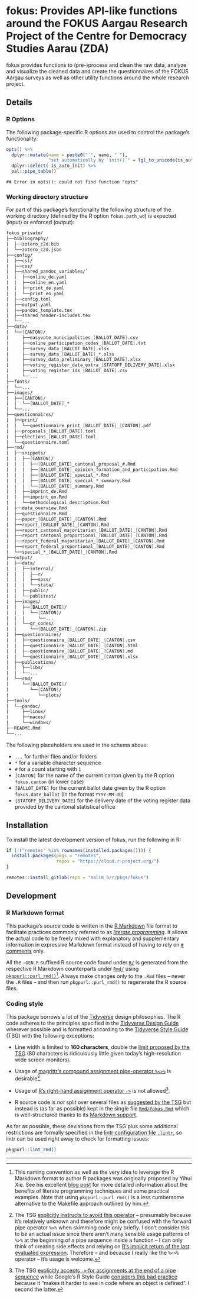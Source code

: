# fokus: Provides API-like functions around the FOKUS Aargau Research Project of the Centre for Democracy Studies Aarau (ZDA)

fokus provides functions to (pre-)process and clean the raw data, analyze and visualize the cleaned data and create the questionnaires of the FOKUS Aargau surveys as well as other utility functions around the whole research project.

## Details

### R Options

The following package-specific R options are used to control the package’s functionality:

``` r
opts() %>%
  dplyr::mutate(name = paste0("`", name, "`"),
                "set automatically by `init()`" = lgl_to_unicode(is_auto_init)) %>%
  dplyr::select(-is_auto_init) %>%
  pal::pipe_table()
```

    ## Error in opts(): could not find function "opts"

### Working directory structure

For part of this package’s functionality the following structure of the working directory (defined by the R option `fokus.path_wd`) is expected (input) or enforced (output):

``` fs
fokus_private/
├──bibliography/
|  ├──zotero_c2d.bib
|  └──zotero_c2d.json
├──config/
|  ├──csl/
|  ├──css/
|  ├──shared_pandoc_variables/`
|  |  ├──online_de.yaml
|  |  ├──online_en.yaml
|  |  ├──print_de.yaml
|  |  └──print_en.yaml
|  ├──config.toml
|  ├──output.yaml
|  ├──pandoc_template.tex
|  ├──shared_header-includes.tex
|  └──...
├──data/
|  └──[CANTON]/
|     ├──easyvote_municipalities_[BALLOT_DATE].csv
|     ├──online_participation_codes_[BALLOT_DATE].txt
|     ├──survey_data_[BALLOT_DATE].xlsx
|     ├──survey_data_[BALLOT_DATE]_*.xlsx
|     ├──survey_data_preliminary_[BALLOT_DATE].xlsx
|     ├──voting_register_data_extra_[STATOFF_DELIVERY_DATE].xlsx
|     ├──voting_register_ids_[BALLOT_DATE].csv
|     └──...
├──fonts/
|  └──...
├──images/
|  ├──[CANTON]/
|  |  └──[BALLOT_DATE]_*
|  └──...
├──questionnaires/
|  ├──print/
|  |  └──questionnaire_print_[BALLOT_DATE]_[CANTON].pdf
|  ├──proposals_[BALLOT_DATE].toml
|  ├──elections_[BALLOT_DATE].toml
|  └──questionnaire.toml
├──rmd/
|  ├──snippets/
|  |  ├──[CANTON]/
|  |  |  ├──[BALLOT_DATE]_cantonal_proposal_#.Rmd
|  |  |  ├──[BALLOT_DATE]_opinion_formation_and_participation.Rmd
|  |  |  ├──[BALLOT_DATE]_special_*.Rmd
|  |  |  ├──[BALLOT_DATE]_special_*_summary.Rmd
|  |  |  └──[BALLOT_DATE]_summary.Rmd
|  |  ├──imprint_de.Rmd
|  |  ├──imprint_en.Rmd
|  |  └──methodological_description.Rmd
|  ├──data_overview.Rmd
|  ├──questionnaire.Rmd
|  ├──paper_[BALLOT_DATE]_[CANTON].Rmd
|  ├──report_[BALLOT_DATE]_[CANTON].Rmd
|  ├──report_cantonal_majoritarian_[BALLOT_DATE]_[CANTON].Rmd
|  ├──report_cantonal_proportional_[BALLOT_DATE]_[CANTON].Rmd
|  ├──report_federal_majoritarian_[BALLOT_DATE]_[CANTON].Rmd
|  ├──report_federal_proportional_[BALLOT_DATE]_[CANTON].Rmd
|  └──special_*_[BALLOT_DATE]_[CANTON].Rmd
├──output/
|  ├──data/
|  |  ├──internal/
|  |  |  ├──r/
|  |  |  ├──spss/
|  |  |  └──stata/
|  |  ├──public/
|  |  └──publitest/
|  ├──images/
|  |  ├──[BALLOT_DATE]/
|  |  |  └──[CANTON]/
|  |  |     └──...
|  |  └──qr_codes/
|  |     └──[BALLOT_DATE]_[CANTON].zip
|  ├──questionnaires/
|  |  ├──questionnaire_[BALLOT_DATE]_[CANTON].csv
|  |  ├──questionnaire_[BALLOT_DATE]_[CANTON].html
|  |  ├──questionnaire_[BALLOT_DATE]_[CANTON].md
|  |  └──questionnaire_[BALLOT_DATE]_[CANTON].xlsx
|  ├──publications/
|  |  ├──libs/
|  |  └──...
|  └──rmd/
|     └──[BALLOT_DATE]/
|        └──[CANTON]/
|           └──plots/
├──tools/
|  └──pandoc/
|     ├──linux/
|     ├──macos/
|     └──windows/
├──README.Rmd
└──...
```

The following placeholders are used in the schema above:

-   `...` for further files and/or folders
-   `*` for a variable character sequence
-   `#` for a count starting with `1`
-   `[CANTON]` for the name of the current canton given by the R option `fokus.canton` (in lower case)
-   `[BALLOT_DATE]` for the current ballot date given by the R option `fokus.date_ballot` (in the format `YYYY-MM-DD`)
-   `[STATOFF_DELIVERY_DATE]` for the delivery date of the voting register data provided by the cantonal statistical office

## Installation

To install the latest development version of fokus, run the following in R:

``` r
if (!("remotes" %in% rownames(installed.packages()))) {
  install.packages(pkgs = "remotes",
                   repos = "https://cloud.r-project.org/")
}

remotes::install_gitlab(repo = "salim_b/r/pkgs/fokus")
```

## Development

### R Markdown format

This package’s source code is written in the [R Markdown](https://rmarkdown.rstudio.com/) file format to facilitate practices commonly referred to as [*literate programming*](https://en.wikipedia.org/wiki/Literate_programming). It allows the actual code to be freely mixed with explanatory and supplementary information in expressive Markdown format instead of having to rely on [`#` comments](https://cran.r-project.org/doc/manuals/r-release/R-lang.html#Comments) only.

All the `-GEN.R` suffixed R source code found under [`R/`](R/) is generated from the respective R Markdown counterparts under [`Rmd/`](Rmd/) using [`pkgpurl::purl_rmd()`](https://gitlab.com/salim_b/r/pkgs/pkgpurl/)[^1]. Always make changes only to the `.Rmd` files – never the `.R` files – and then run `pkgpurl::purl_rmd()` to regenerate the R source files.

### Coding style

This package borrows a lot of the [Tidyverse](https://www.tidyverse.org/) design philosophies. The R code adheres to the principles specified in the [Tidyverse Design Guide](https://principles.tidyverse.org/) wherever possible and is formatted according to the [Tidyverse Style Guide](https://style.tidyverse.org/) (TSG) with the following exceptions:

-   Line width is limited to **160 characters**, double the [limit proposed by the TSG](https://style.tidyverse.org/syntax.html#long-lines) (80 characters is ridiculously little given today’s high-resolution wide screen monitors).

-   Usage of [magrittr’s compound assignment pipe-operator `%<>%`](https://magrittr.tidyverse.org/reference/compound.html) is desirable[^2].

-   Usage of [R’s right-hand assignment operator `->`](https://rdrr.io/r/base/assignOps.html) is not allowed[^3].

-   R source code is *not* split over several files as [suggested by the TSG](https://style.tidyverse.org/package-files.html) but instead is (as far as possible) kept in the single file [`Rmd/fokus.Rmd`](Rmd/fokus.Rmd) which is well-structured thanks to its [Markdown support](#r-markdown-format).

As far as possible, these deviations from the TSG plus some additional restrictions are formally specified in the [lintr configuration file](https://github.com/jimhester/lintr#project-configuration) [`.lintr`](.lintr), so lintr can be used right away to check for formatting issues:

``` r
pkgpurl::lint_rmd()
```

---------------------------------------------------------------------------------------------------------------------------------------------------------------------------------------------------------------------------------------------------------------------------------------------------------------------------------------------------------------------------------------------------------------------------------------------------------------------------------------------------------------------------------------------------------------------------------------------------------------------------------------------------------------------------------------------------------------------------------------------------------------------------------------------------------------------------------------------------------------------------------------------------------------------------------------------------------------------------------------------------------------------------------------------------------------------------------------------------------------------------------------------------------------------------------------------------------------------------------------------------------------------------------------------------------------------------------------------------------------------------------------------------------------------------------------------------------------------------------------------------------------------------------------------------------------------------------------------------------------------------------------------------------------------------------------------------------------------------------------------------------------------------------------------------------------------------------------------------------------------------------------------------------------------------------------------------------------------------------------------------------------------------------------------------------------------------------------------------------------------------------------------------------------------------------------------------------------------------------------------------------------------------------------------------------------------------------------------------------------------------------------------------------------------------------------------------------------------------------------------------------------------------------------------------------------------------------------------------------------------------------------------------------------------------------------------------------------------------------------------------------------------------------------------------------------------------------------------------------------------------------------------------------------------------------------------------------------------------------------------------------------------------------------------------------------------------------------------------------------------------------------------------------------------------------------------------------------------------------------------------------------------------------------------------------------------------------------------------------------------------------------------------------------------------------------------------------------------------------------------------------------------------------------------------------------------------------------------------------------------------------------------------------------------------------------------------------------------------------------------------------------------------------------------------------------------------------------------------------------------------------------------------------------------------------------------------------------------------------------------------------------------------------------------------------------------------------------------------------------------------------------------------------------------------------------------------------------------------------------------------------------------------------------------------------------------------------------------------------------------------------------------------------------------------------------------------------------------------------------------------------------------------------------------------------------------------------------------------------------------------------------------------------------------------------------------------------------------------------------------------------------------------------------------------------------------------------------------------------------------------------------------------------------------------------------------------------------------------------------------------------------------------------------------------------------------------------------------------------------------------------------------------------------------------------------------------------------------------------------------------------------------------------------------------------------------------------------------------------------------------------------------------------------------------------------------------------------------------------------------------------------------------------------------------------------------------------------------------------------------------------------------------------------------------------------------------------------------------------------------------------------------------------------------------------------------------------------------------------------------------------------------------------------------------------------------------------------------------------------------------------------------------------------------------------------------------------------------------------------------------------------------------------------------------------------------------------------------------------------------------------------------------------------------------------------------------------------------------------------------------------------------------------------------------------------------------------------------------------------------------------------------------------------------------------------------------------------------------------------------------------------------------------------------------------------------------------------------------------------------------------------------------------------------------------------------------------------------------------------------------------------------------------------------------------------------------------------------------------------------------------------------------------------------------------------------------------------------------------------------------------------------------------------------------------------------------------------------------------------------------------------------------------------------------------------------------------------------------------------------------------------------------------------------------------------------------------------------------------------------------------------------------------------------------------------------------------------------------------------------------------------------------------------------------------------------------------------------------------------------------------------------------------------------------------------------------------------------------------------------------------------------------------------------------------------------------------------------------------------------------------------------------------------------------------------------------------------------------------------------------------------------------------------------------------------------------------------------------------------------------------------------------------------------------------------------------------------------------------------------------------------------------------------------------------------------------------------------------------------------------------------------------------------------------------------------------------------------------------------------------------------------------------------------------------------------------------------------------------------------------------------------------------------------------------------------------------------------------------------------------------------------------------------------------------------------------------------------------------------------------------------------------------------------------------------------------------------------------------------------------------------------------------------------------------------------------------------------------------------------------------------------------------------------------------------------------------------------------------------------------------------------------------------------------------------------------------------------------------------------------------------------------------------------------------------------------------------------------------------------------------------------------------------------------------------------------------------------------------------------------------------------------------------------------------------------------------------------------------------------------------------------------------------------------------------------------------------------------------------------------------------------------------------------------------------------------------------------------------------------------------------------------------------------------------------------------------------------------------------------------------------------------------------------------------------------------------------------------------------------------------------------------------------

[^1]: This naming convention as well as the very idea to leverage the R Markdown format to author R packages was originally proposed by Yihui Xie. See his excellent [blog post](https://yihui.name/rlp/) for more detailed information about the benefits of literate programming techniques and some practical examples. Note that using `pkgpurl::purl_rmd()` is a less cumbersome alternative to the Makefile approach outlined by him.

[^2]: The TSG [explicitly instructs to avoid this operator](https://style.tidyverse.org/pipes.html#assignment-1) – presumably because it’s relatively unknown and therefore might be confused with the forward pipe operator `%>%` when skimming code only briefly. I don’t consider this to be an actual issue since there aren’t many sensible usage patterns of `%>%` at the beginning of a pipe sequence inside a function – I can only think of creating side effects and relying on [R’s implicit return of the last evaluated expression](https://rdrr.io/r/base/function.html). Therefore – and because I really like the `%<>%` operator – it’s usage is welcome.

[^3]: The TSG [explicitly accepts `->` for assignments at the end of a pipe sequence](https://style.tidyverse.org/pipes.html#assignment-1) while Google’s R Style Guide [considers this bad practice](https://google.github.io/styleguide/Rguide.html#right-hand-assignment) because it “makes it harder to see in code where an object is defined”. I second the latter.
